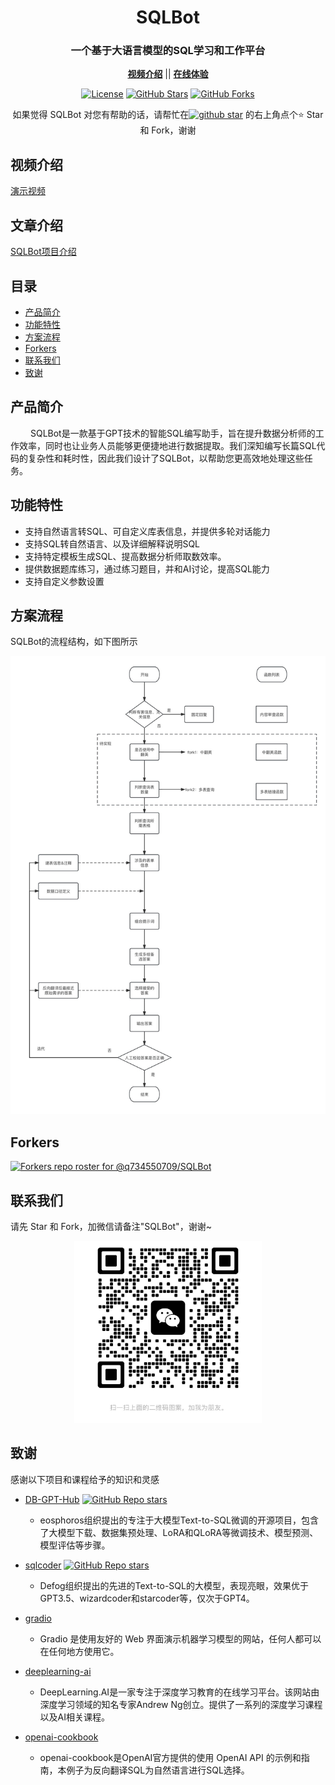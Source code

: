 
<h1 align="center">SQLBot</h1>

<div align="center">
  <h3>一个基于大语言模型的SQL学习和工作平台</h3>
  <p align = "center">
    <a href="https://"><strong>视频介绍</strong></a>
  ||
    <a href="https://huggingface.co/spaces/kkAIGC/SQLBot"><strong>在线体验</strong></a>  

[![License](https://img.shields.io/github/license/alibaba/fastjson2?color=4D7A97&logo=apache)](https://www.apache.org/licenses/LICENSE-2.0.html)
[![GitHub Stars](https://img.shields.io/github/stars/q734550709/SQLBot)](https://github.com/q734550709/SQLBot/stargazers)
[![GitHub Forks](https://img.shields.io/github/forks/q734550709/SQLBot)](https://github.com/q734550709/SQLBot/fork)

</div>
<div align="center">
如果觉得 SQLBot 对您有帮助的话，请帮忙在<a target="_blank" href='https://github.com/q734550709/SQLBot'><img src="https://img.shields.io/github/stars/q734550709/SQLBot.svg?style=flat-square&label=Stars&logo=github" alt="github star"/></a>
的右上角点个⭐ Star 和 Fork，谢谢
</div>

## 视频介绍
[演示视频](./assets/platform_intro.mp4)

## 文章介绍
[SQLBot项目介绍](https://zhuanlan.zhihu.com/p/659386169)

## 目录
- [产品简介](#产品简介)
- [功能特性](#功能特性)
- [方案流程](#方案流程)
- [Forkers](#Forkers)
- [联系我们](#联系我们)
- [致谢](#致谢)

## 产品简介
&emsp; &emsp;SQLBot是一款基于GPT技术的智能SQL编写助手，旨在提升数据分析师的工作效率，同时也让业务人员能够更便捷地进行数据提取。我们深知编写长篇SQL代码的复杂性和耗时性，因此我们设计了SQLBot，以帮助您更高效地处理这些任务。

## 功能特性
- 支持自然语言转SQL、可自定义库表信息，并提供多轮对话能力
- 支持SQL转自然语言、以及详细解释说明SQL
- 支持特定模板生成SQL、提高数据分析师取数效率。
- 提供数据题库练习，通过练习题目，并和AI讨论，提高SQL能力
- 支持自定义参数设置

## 方案流程
SQLBot的流程结构，如下图所示

<p align="center">
  <img src="./assets/flowchart.jpg" width="800px" />
</p>

## Forkers
[![Forkers repo roster for @q734550709/SQLBot](https://reporoster.com/forks/q734550709/SQLBot)](https://github.com/q734550709/SQLBot/network/members)


## 联系我们
请先 Star 和 Fork，加微信请备注"SQLBot"，谢谢~
<p align="center">
  <img src="./assets/wechat.jpg" width="300px" />
</p>

## 致谢
感谢以下项目和课程给予的知识和灵感
- [DB-GPT-Hub](https://github.com/eosphoros-ai/DB-GPT-Hub)
[![GitHub Repo stars](https://img.shields.io/github/stars/eosphoros-ai/DB-GPT-Hub?style=social)](https://github.com/eosphoros-ai/DB-GPT-Hub/stargazers)
  - eosphoros组织提出的专注于大模型Text-to-SQL微调的开源项目，包含了大模型下载、数据集预处理、LoRA和QLoRA等微调技术、模型预测、模型评估等步骤。

- [sqlcoder](https://github.com/defog-ai/sqlcoder)
[![GitHub Repo stars](https://img.shields.io/github/stars/defog-ai/sqlcoder?style=social)](https://github.com/defog-ai/sqlcoder/stargazers)
  - Defog组织提出的先进的Text-to-SQL的大模型，表现亮眼，效果优于GPT3.5、wizardcoder和starcoder等，仅次于GPT4。

- [gradio](https://www.gradio.app/docs)
  - Gradio 是使用友好的 Web 界面演示机器学习模型的网站，任何人都可以在任何地方使用它。

- [deeplearning-ai](https://learn.deeplearning.ai/)
  -  DeepLearning.AI是一家专注于深度学习教育的在线学习平台。该网站由深度学习领域的知名专家Andrew Ng创立。提供了一系列的深度学习课程以及AI相关课程。

- [openai-cookbook](https://github.com/openai/openai-cookbook/blob/main/examples/Backtranslation_of_SQL_queries.py)
  - openai-cookbook是OpenAI官方提供的使用 OpenAI API 的示例和指南，本例子为反向翻译SQL为自然语言进行SQL选择。
